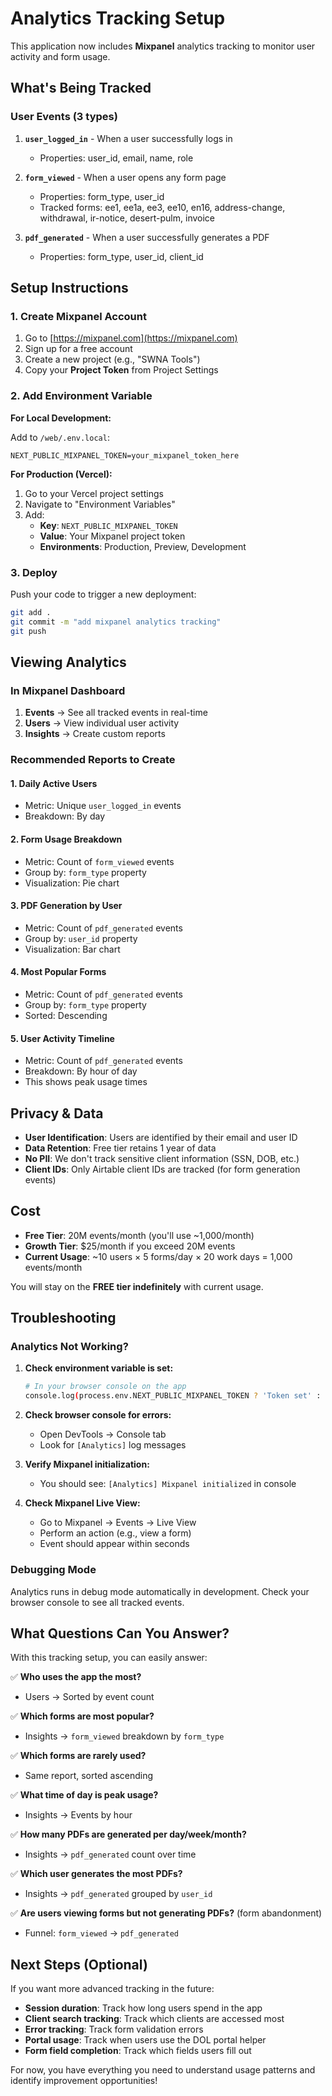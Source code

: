 # Analytics Tracking Setup

This application now includes **Mixpanel** analytics tracking to monitor user activity and form usage.

## What's Being Tracked

### User Events (3 types)

1. **`user_logged_in`** - When a user successfully logs in
   - Properties: user_id, email, name, role

2. **`form_viewed`** - When a user opens any form page
   - Properties: form_type, user_id
   - Tracked forms: ee1, ee1a, ee3, ee10, en16, address-change, withdrawal, ir-notice, desert-pulm, invoice

3. **`pdf_generated`** - When a user successfully generates a PDF
   - Properties: form_type, user_id, client_id

## Setup Instructions

### 1. Create Mixpanel Account

1. Go to [https://mixpanel.com](https://mixpanel.com)
2. Sign up for a free account
3. Create a new project (e.g., "SWNA Tools")
4. Copy your **Project Token** from Project Settings

### 2. Add Environment Variable

**For Local Development:**

Add to `/web/.env.local`:
```env
NEXT_PUBLIC_MIXPANEL_TOKEN=your_mixpanel_token_here
```

**For Production (Vercel):**

1. Go to your Vercel project settings
2. Navigate to "Environment Variables"
3. Add:
   - **Key**: `NEXT_PUBLIC_MIXPANEL_TOKEN`
   - **Value**: Your Mixpanel project token
   - **Environments**: Production, Preview, Development

### 3. Deploy

Push your code to trigger a new deployment:
```bash
git add .
git commit -m "add mixpanel analytics tracking"
git push
```

## Viewing Analytics

### In Mixpanel Dashboard

1. **Events** → See all tracked events in real-time
2. **Users** → View individual user activity
3. **Insights** → Create custom reports

### Recommended Reports to Create

#### 1. Daily Active Users
- Metric: Unique `user_logged_in` events
- Breakdown: By day

#### 2. Form Usage Breakdown
- Metric: Count of `form_viewed` events
- Group by: `form_type` property
- Visualization: Pie chart

#### 3. PDF Generation by User
- Metric: Count of `pdf_generated` events
- Group by: `user_id` property
- Visualization: Bar chart

#### 4. Most Popular Forms
- Metric: Count of `pdf_generated` events
- Group by: `form_type` property
- Sorted: Descending

#### 5. User Activity Timeline
- Metric: Count of `pdf_generated` events
- Breakdown: By hour of day
- This shows peak usage times

## Privacy & Data

- **User Identification**: Users are identified by their email and user ID
- **Data Retention**: Free tier retains 1 year of data
- **No PII**: We don't track sensitive client information (SSN, DOB, etc.)
- **Client IDs**: Only Airtable client IDs are tracked (for form generation events)

## Cost

- **Free Tier**: 20M events/month (you'll use ~1,000/month)
- **Growth Tier**: $25/month if you exceed 20M events
- **Current Usage**: ~10 users × 5 forms/day × 20 work days = 1,000 events/month

You will stay on the **FREE tier indefinitely** with current usage.

## Troubleshooting

### Analytics Not Working?

1. **Check environment variable is set:**
   ```bash
   # In your browser console on the app
   console.log(process.env.NEXT_PUBLIC_MIXPANEL_TOKEN ? 'Token set' : 'Token missing')
   ```

2. **Check browser console for errors:**
   - Open DevTools → Console tab
   - Look for `[Analytics]` log messages

3. **Verify Mixpanel initialization:**
   - You should see: `[Analytics] Mixpanel initialized` in console

4. **Check Mixpanel Live View:**
   - Go to Mixpanel → Events → Live View
   - Perform an action (e.g., view a form)
   - Event should appear within seconds

### Debugging Mode

Analytics runs in debug mode automatically in development. Check your browser console to see all tracked events.

## What Questions Can You Answer?

With this tracking setup, you can easily answer:

✅ **Who uses the app the most?**
- Users → Sorted by event count

✅ **Which forms are most popular?**
- Insights → `form_viewed` breakdown by `form_type`

✅ **Which forms are rarely used?**
- Same report, sorted ascending

✅ **What time of day is peak usage?**
- Insights → Events by hour

✅ **How many PDFs are generated per day/week/month?**
- Insights → `pdf_generated` count over time

✅ **Which user generates the most PDFs?**
- Insights → `pdf_generated` grouped by `user_id`

✅ **Are users viewing forms but not generating PDFs?** (form abandonment)
- Funnel: `form_viewed` → `pdf_generated`

## Next Steps (Optional)

If you want more advanced tracking in the future:

- **Session duration**: Track how long users spend in the app
- **Client search tracking**: Track which clients are accessed most
- **Error tracking**: Track form validation errors
- **Portal usage**: Track when users use the DOL portal helper
- **Form field completion**: Track which fields users fill out

For now, you have everything you need to understand usage patterns and identify improvement opportunities!
